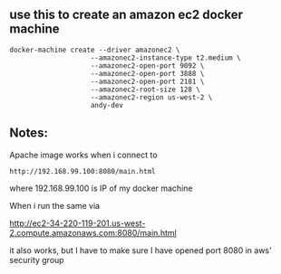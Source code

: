 ## use this to create an amazon ec2 docker machine

    docker-machine create --driver amazonec2 \
                        --amazonec2-instance-type t2.medium \
                        --amazonec2-open-port 9092 \
                        --amazonec2-open-port 3888 \
                        --amazonec2-open-port 2181 \
                        --amazonec2-root-size 128 \
                        --amazonec2-region us-west-2 \
                        andy-dev
                        


## Notes:
Apache image works when i connect to 

    http://192.168.99.100:8080/main.html

where 192.168.99.100 is IP of my docker machine

When i run the same via

http://ec2-34-220-119-201.us-west-2.compute.amazonaws.com:8080/main.html

it also works, but I have to make sure I have opened port 8080 in aws' security
group